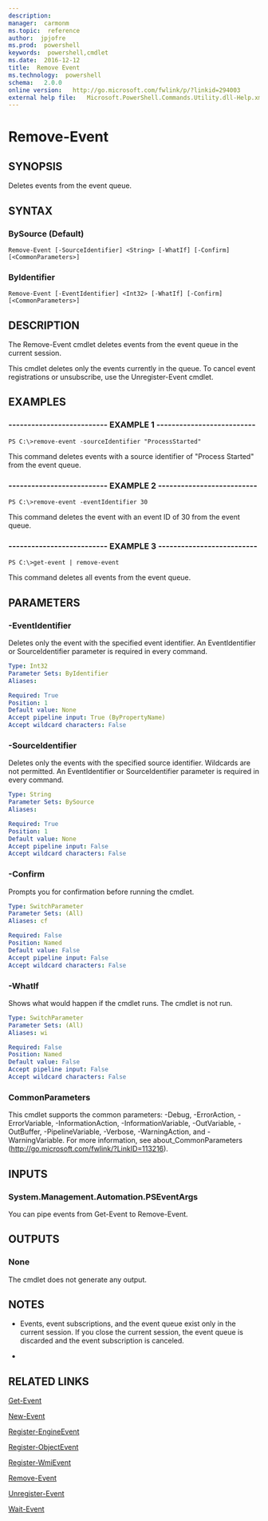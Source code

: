 ```yaml
---
description:  
manager:  carmonm
ms.topic:  reference
author:  jpjofre
ms.prod:  powershell
keywords:  powershell,cmdlet
ms.date:  2016-12-12
title:  Remove Event
ms.technology:  powershell
schema:   2.0.0
online version:   http://go.microsoft.com/fwlink/p/?linkid=294003
external help file:   Microsoft.PowerShell.Commands.Utility.dll-Help.xml
---
```



# Remove-Event

## SYNOPSIS
Deletes events from the event queue.

## SYNTAX

### BySource (Default)
```
Remove-Event [-SourceIdentifier] <String> [-WhatIf] [-Confirm] [<CommonParameters>]
```

### ByIdentifier
```
Remove-Event [-EventIdentifier] <Int32> [-WhatIf] [-Confirm] [<CommonParameters>]
```

## DESCRIPTION
The Remove-Event cmdlet deletes events from the event queue in the current session.

This cmdlet deletes only the events currently in the queue.
To cancel event registrations or unsubscribe, use the Unregister-Event cmdlet.

## EXAMPLES

### -------------------------- EXAMPLE 1 --------------------------
```
PS C:\>remove-event -sourceIdentifier "ProcessStarted"
```

This command deletes events with a source identifier of "Process Started" from the event queue.

### -------------------------- EXAMPLE 2 --------------------------
```
PS C:\>remove-event -eventIdentifier 30
```

This command deletes the event with an event ID of 30 from the event queue.

### -------------------------- EXAMPLE 3 --------------------------
```
PS C:\>get-event | remove-event
```

This command deletes all events from the event queue.

## PARAMETERS

### -EventIdentifier
Deletes only the event with the specified event identifier.
An EventIdentifier or SourceIdentifier parameter is required in every command.

```yaml
Type: Int32
Parameter Sets: ByIdentifier
Aliases: 

Required: True
Position: 1
Default value: None
Accept pipeline input: True (ByPropertyName)
Accept wildcard characters: False
```

### -SourceIdentifier
Deletes only the events with the specified source identifier.
Wildcards are not permitted.
An EventIdentifier or SourceIdentifier parameter is required in every command.

```yaml
Type: String
Parameter Sets: BySource
Aliases: 

Required: True
Position: 1
Default value: None
Accept pipeline input: False
Accept wildcard characters: False
```

### -Confirm
Prompts you for confirmation before running the cmdlet.

```yaml
Type: SwitchParameter
Parameter Sets: (All)
Aliases: cf

Required: False
Position: Named
Default value: False
Accept pipeline input: False
Accept wildcard characters: False
```

### -WhatIf
Shows what would happen if the cmdlet runs.
The cmdlet is not run.

```yaml
Type: SwitchParameter
Parameter Sets: (All)
Aliases: wi

Required: False
Position: Named
Default value: False
Accept pipeline input: False
Accept wildcard characters: False
```

### CommonParameters
This cmdlet supports the common parameters: -Debug, -ErrorAction, -ErrorVariable, -InformationAction, -InformationVariable, -OutVariable, -OutBuffer, -PipelineVariable, -Verbose, -WarningAction, and -WarningVariable. For more information, see about_CommonParameters (http://go.microsoft.com/fwlink/?LinkID=113216).

## INPUTS

### System.Management.Automation.PSEventArgs
You can pipe events from Get-Event to Remove-Event.

## OUTPUTS

### None
The cmdlet does not generate any output.

## NOTES
* Events, event subscriptions, and the event queue exist only in the current session. If you close the current session, the event queue is discarded and the event subscription is canceled.

*

## RELATED LINKS

[Get-Event](Get-Event.md)

[New-Event](New-Event.md)

[Register-EngineEvent](Register-EngineEvent.md)

[Register-ObjectEvent](Register-ObjectEvent.md)

[Register-WmiEvent](../Microsoft.PowerShell.Management/Register-WmiEvent.md)

[Remove-Event](Remove-Event.md)

[Unregister-Event](Unregister-Event.md)

[Wait-Event](Wait-Event.md)

